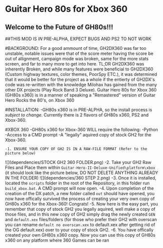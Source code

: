 # Guitar Hero 80s for Xbox 360

## Welcome to the Future of GH80s!!!

##THIS MOD IS *IN* PRE-ALPHA, EXPECT BUGS AND PS2 TO NOT WORK

#BACKGROUND:
	For a good ammount of time, GH2DX360 was far too unstable, notable issues were that of the score meter having the score be out of allignment,
campaign mode was broken, same for the more stats screen, and far to many more to get into here. TL;DR GH2DX360 was inherently Broken, and while many 
features were beneficial to GH2DX360 (Custom highway textures, color themes, PoorSpy ETC.), it was determined that it would be better for the project
as a whole if the entierty of GH2DX's code was re-written with the knowledge Milohax has gained from the many other DX projects (Play Rock Band 3 Deluxe).
Guitar Hero 80s for Xbox 360 (GH80s x360) is in a manner of speaking a "Remastered" version of Guitar Hero Rocks the 80's, on Xbox 360


#INSTALLATION:
	-GH80s x360 is in PRE-ALPHA, so the install process is *subject to change*. Currently there is 2 flavors of GH80s x360, PS2 and Xbox-360.

#XBOX 360
	-GH80s x360 for Xbox-360 WILL require the following:
	-Python
	-Access to a CMD prompt
	-A "legally" aquired copy of stock GH2 for the Xbox-360.

	-1. ENSURE YOUR COPY OF GH2 IS IN A RAW-FILE FORMAT (Refer to the picture below)
![](dependencies/STOCK GH2 360 FOLDER.png)
	-2. Take your GH2 Raw Files and Place them within `Guitar-Hero-II-Deluxe-Unified\platform\xbox` (it should look like the picture below, DO NOT DELETE ANYTHING
ALREADY IN THE FOLDER)
![](dependencies/360 STEP 2.png)
	-3. Once it is installed, located the `scripts` folder in the root of the Repository, in this folder run `build_xbox.bat`. A CMD prompt will now open.
	-4. Upon completion of the creation of the DX patch, a new folder called `out` should have opened, you now have offically survived the process of creating
your very own copy of GH80s x360 for the Xbox-360! Congrats!
	-5. Now here is the easy part, you remember that copy of stock GH2 you legally aquired, well make a copy of those files, and in this new copy of GH2
simply drag the newly created `GEN` and `default.xex` files/folders (for those who prefer their GH2 with overscan you can rename `default no overscan.xex` to 
default.xex after getting rid of the OG default.xex) over to your copy of stock GH2.
	-6. You have offically created your own GH80s x360 copy. Now you can use this copy of GH80s x360 on any platform where 360 Games can be ran
	